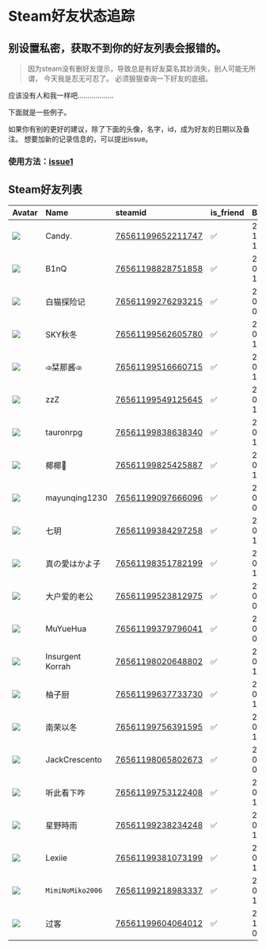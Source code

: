 # Steam好友状态追踪
## 别设置私密，获取不到你的好友列表会报错的。

> 因为steam没有删好友提示，导致总是有好友莫名其妙消失，别人可能无所谓，
> 今天我是忍无可忍了。 必须狠狠查询一下好友的底细。

应该没有人和我一样吧………………

下面就是一些例子。

如果你有别的更好的建议，除了下面的头像，名字，id，成为好友的日期以及备注。 想要加新的记录信息的，可以提出issue。

### 使用方法：[issue1](https://github.com/systemannounce/SteamFriends/issues/1)



## Steam好友列表
| Avatar                                                                            | Name             | steamid                                                                     | is_friend   | BFD                 | removed_time   | Remark   |
|:----------------------------------------------------------------------------------|:-----------------|:----------------------------------------------------------------------------|:------------|:--------------------|:---------------|:---------|
| ![](https://avatars.steamstatic.com/ba28bf071c8553a67834b1fa181e53ba3ea44c10.jpg) | Candy.           | [76561199652211747](https://steamcommunity.com/profiles/76561199652211747/) | ✅           | 2024-10-05 12:04:06 |                |          |
| ![](https://avatars.steamstatic.com/2e02e129c44e57494a0a7dd3cf469fec7d4f4fb9.jpg) | B1nQ             | [76561198828751858](https://steamcommunity.com/profiles/76561198828751858/) | ✅           | 2025-07-30 15:22:02 |                |          |
| ![](https://avatars.steamstatic.com/c14883a828a3e9aa9c69f22a34a3f94b0431f66a.jpg) | 白猫探险记            | [76561199276293215](https://steamcommunity.com/profiles/76561199276293215/) | ✅           | 2024-07-23 07:24:56 |                |          |
| ![](https://avatars.steamstatic.com/f451381475a63d9ccfb0f8b12283dfea4c0c1a28.jpg) | SKY秋冬            | [76561199562605780](https://steamcommunity.com/profiles/76561199562605780/) | ✅           | 2024-08-28 11:56:05 |                |          |
| ![](https://avatars.steamstatic.com/5fea668694c95ff82c2d9cc2b2afdb06a9d2bbb4.jpg) | ঞ栞那酱ঞ            | [76561199516660715](https://steamcommunity.com/profiles/76561199516660715/) | ✅           | 2024-07-12 12:28:47 |                |          |
| ![](https://avatars.steamstatic.com/6d66275b36b7d2a5a14058bdccf3a1cf4890f969.jpg) | zzZ              | [76561199549125645](https://steamcommunity.com/profiles/76561199549125645/) | ✅           | 2024-07-30 12:59:46 |                |          |
| ![](https://avatars.steamstatic.com/929ddbcc1372f7959c5bda6e9be09aeda71a604e.jpg) | tauronrpg        | [76561199838638340](https://steamcommunity.com/profiles/76561199838638340/) | ✅           | 2025-04-19 11:07:00 |                |          |
| ![](https://avatars.steamstatic.com/96629a19f0e535b17ada23708e4c6723b72756d4.jpg) | 椰椰🐾              | [76561199825425887](https://steamcommunity.com/profiles/76561199825425887/) | ✅           | 2025-07-01 15:10:31 |                |          |
| ![](https://avatars.steamstatic.com/075669a67617eb1cfb5dcb01273f93a4e2f62ef6.jpg) | mayunqing1230    | [76561199097666096](https://steamcommunity.com/profiles/76561199097666096/) | ✅           | 2024-07-13 04:05:05 |                |          |
| ![](https://avatars.steamstatic.com/f20f1fbdfacc68298b6c7bec4f51be9997ba5c62.jpg) | 七玥               | [76561199384297258](https://steamcommunity.com/profiles/76561199384297258/) | ✅           | 2024-07-12 13:13:54 |                |          |
| ![](https://avatars.steamstatic.com/bed67ba9b6619f31dbb321afc8bcb068ba691cdc.jpg) | 真の愛はかよ子          | [76561198351782199](https://steamcommunity.com/profiles/76561198351782199/) | ✅           | 2025-05-16 14:57:47 |                |          |
| ![](https://avatars.steamstatic.com/118453e50e1593c28210b9f4a7c2d1e6c4a0d22b.jpg) | 大户爱的老公           | [76561199523812975](https://steamcommunity.com/profiles/76561199523812975/) | ✅           | 2024-06-29 04:10:06 |                |          |
| ![](https://avatars.steamstatic.com/9708abce7b82fcaa65f46fbdfbfa83b28b72e5fe.jpg) | MuYueHua         | [76561199379796041](https://steamcommunity.com/profiles/76561199379796041/) | ✅           | 2024-07-04 08:24:41 |                |          |
| ![](https://avatars.steamstatic.com/fee58d7defb216d4575199667965cb66c0f8e550.jpg) | Insurgent Korrah | [76561198020648802](https://steamcommunity.com/profiles/76561198020648802/) | ✅           | 2024-08-13 12:58:08 |                |          |
| ![](https://avatars.steamstatic.com/c6bd5238d71b8c4a7148571c7502482a8546932d.jpg) | 柚子厨              | [76561199637733730](https://steamcommunity.com/profiles/76561199637733730/) | ✅           | 2024-08-19 16:22:13 |                |          |
| ![](https://avatars.steamstatic.com/f4b55fc25eadacd097638dc41557fba8e26a7c47.jpg) | 南荣以冬             | [76561199756391595](https://steamcommunity.com/profiles/76561199756391595/) | ✅           | 2025-07-14 13:15:11 |                |          |
| ![](https://avatars.steamstatic.com/a3f6e2de46973eb7e536343280731916e3ceddb5.jpg) | JackCrescento    | [76561198065802673](https://steamcommunity.com/profiles/76561198065802673/) | ✅           | 2024-08-15 05:48:36 |                |          |
| ![](https://avatars.steamstatic.com/fef49e7fa7e1997310d705b2a6158ff8dc1cdfeb.jpg) | 听此看下咋            | [76561199753122408](https://steamcommunity.com/profiles/76561199753122408/) | ✅           | 2024-08-15 12:04:45 |                |          |
| ![](https://avatars.steamstatic.com/ccd744edbb55a43da7f2d094a9c41949205ab8e9.jpg) | 星野時雨             | [76561199238234248](https://steamcommunity.com/profiles/76561199238234248/) | ✅           | 2024-07-12 12:31:59 |                |          |
| ![](https://avatars.steamstatic.com/f3782bc5d3d97cafaca3ace223de394973f950f4.jpg) | Lexiie           | [76561199381073199](https://steamcommunity.com/profiles/76561199381073199/) | ✅           | 2025-08-13 12:28:58 |                |          |
| ![](https://avatars.steamstatic.com/51baaef1ecbbf9b1f4c6a8974d3d1385cd7b9514.jpg) | `MimiNoMiko2006` | [76561199218983337](https://steamcommunity.com/profiles/76561199218983337/) | ✅           | 2024-08-13 15:16:55 |                |          |
| ![](https://avatars.steamstatic.com/5c559a4ceddf62231d5611196b0c2ee925fc3fab.jpg) | 过客               | [76561199604064012](https://steamcommunity.com/profiles/76561199604064012/) | ✅           | 2024-11-28 04:58:31 |                |          |